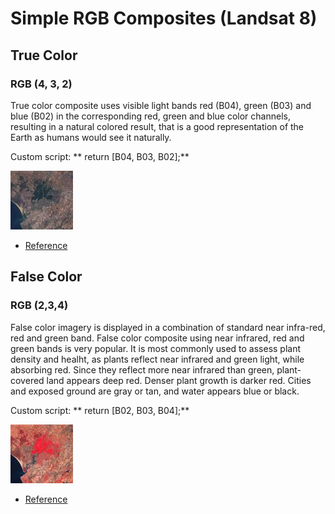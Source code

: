 # Simple RGB Composites (Landsat 8)

## True Color

### RGB (4, 3, 2)

True color composite uses visible light bands red (B04), green (B03) and blue (B02) in the corresponding red, green and blue color channels, resulting in a natural colored result, that is a good representation of the Earth as humans would see it naturally.

Custom script: ** return [B04, B03, B02];**

![True color sample](fig/fig1.jpg)

 - [Reference](https://landsat.gsfc.nasa.gov/landsat-8/landsat-8-bands/)
 
## False Color

### RGB (2,3,4)

False color imagery is displayed in a combination of standard near infra-red, red and green band. 
False color composite using near infrared, red and green bands is very popular. It is most commonly used to assess plant density and healht, as plants reflect near infrared and green light, while absorbing red. Since they reflect more near infrared than green, plant-covered land appears deep red. Denser plant growth is darker red. Cities and exposed ground are gray or tan, and water appears blue or black.

Custom script: ** return [B02, B03, B04];**

![False color sample](fig/fig2.jpg)

 - [Reference](https://earthobservatory.nasa.gov/features/FalseColor/page6.php)

